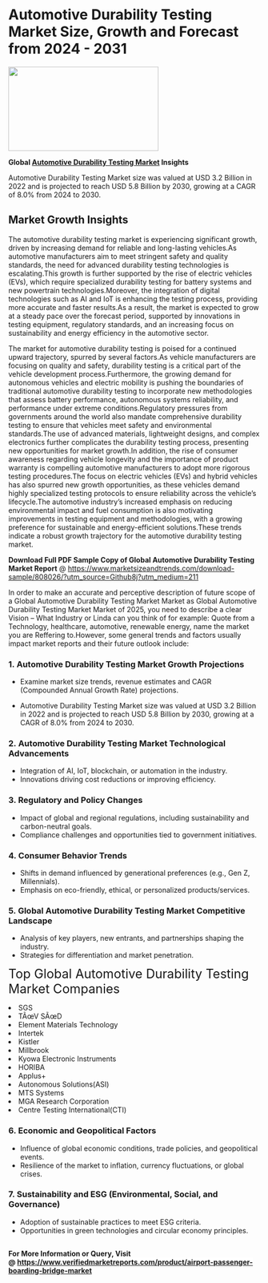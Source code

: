 <H1>Automotive Durability Testing Market Size, Growth and Forecast from 2024 - 2031</H1><img class="aligncenter size-medium wp-image-584254" src="https://thirdeyenews.in/wp-content/uploads/2024/09/Global-Market-Research-300x168.jpeg" alt="" width="300" height="168" /><p><strong>Global&nbsp;<a href="https://www.marketsizeandtrends.com/download-sample/808026/?utm_source=Github8j?utm_medium=211">Automotive Durability Testing Market</a> Insights</strong></p><p>Automotive Durability Testing Market size was valued at USD 3.2 Billion in 2022 and is projected to reach USD 5.8 Billion by 2030, growing at a CAGR of 8.0% from 2024 to 2030.</p><p><h2>Market Growth Insights</h2> <p>The automotive durability testing market is experiencing significant growth, driven by increasing demand for reliable and long-lasting vehicles.As automotive manufacturers aim to meet stringent safety and quality standards, the need for advanced durability testing technologies is escalating.This growth is further supported by the rise of electric vehicles (EVs), which require specialized durability testing for battery systems and new powertrain technologies.Moreover, the integration of digital technologies such as AI and IoT is enhancing the testing process, providing more accurate and faster results.As a result, the market is expected to grow at a steady pace over the forecast period, supported by innovations in testing equipment, regulatory standards, and an increasing focus on sustainability and energy efficiency in the automotive sector.</p> <p>The market for automotive durability testing is poised for a continued upward trajectory, spurred by several factors.As vehicle manufacturers are focusing on quality and safety, durability testing is a critical part of the vehicle development process.Furthermore, the growing demand for autonomous vehicles and electric mobility is pushing the boundaries of traditional automotive durability testing to incorporate new methodologies that assess battery performance, autonomous systems reliability, and performance under extreme conditions.Regulatory pressures from governments around the world also mandate comprehensive durability testing to ensure that vehicles meet safety and environmental standards.The use of advanced materials, lightweight designs, and complex electronics further complicates the durability testing process, presenting new opportunities for market growth.In addition, the rise of consumer awareness regarding vehicle longevity and the importance of product warranty is compelling automotive manufacturers to adopt more rigorous testing procedures.The focus on electric vehicles (EVs) and hybrid vehicles has also spurred new growth opportunities, as these vehicles demand highly specialized testing protocols to ensure reliability across the vehicle’s lifecycle.The automotive industry’s increased emphasis on reducing environmental impact and fuel consumption is also motivating improvements in testing equipment and methodologies, with a growing preference for sustainable and energy-efficient solutions.These trends indicate a robust growth trajectory for the automotive durability testing market.</p> <p><span class=""><strong>Download Full PDF Sample Copy of Global Automotive Durability Testing Market Report</strong> @ <a href="https://www.marketsizeandtrends.com/download-sample/808026/?utm_source=Github8j?utm_medium=211" target="_blank">https://www.marketsizeandtrends.com/download-sample/808026/?utm_source=Github8j?utm_medium=211</a></span></p><p>In order to make an accurate and perceptive description of future scope of a Global&nbsp;Automotive Durability Testing Market Market as Global&nbsp;Automotive Durability Testing Market Market of 2025, you need to describe a clear Vision &ndash; What Industry or Linda can you think of for example: Quote from a Technology, healthcare, automotive, renewable energy, name the market you are Reffering to.However, some general trends and factors usually impact market reports and their future outlook include:</p><h3>1.&nbsp;<strong>Automotive Durability Testing Market Growth Projections</strong></h3><ul><li>Examine market size trends, revenue estimates and CAGR (Compounded Annual Growth Rate) projections.</li><li><p>Automotive Durability Testing Market size was valued at USD 3.2 Billion in 2022 and is projected to reach USD 5.8 Billion by 2030, growing at a CAGR of 8.0% from 2024 to 2030.</p></li></ul><h3>2.&nbsp;<strong>Automotive Durability Testing Market Technological Advancements</strong></h3><ul><li>Integration of AI, IoT, blockchain, or automation in the industry.</li><li>Innovations driving cost reductions or improving efficiency.</li></ul><h3>3.&nbsp;<strong>Regulatory and Policy Changes</strong></h3><ul><li>Impact of global and regional regulations, including sustainability and carbon-neutral goals.</li><li>Compliance challenges and opportunities tied to government initiatives.</li></ul><h3>4.&nbsp;<strong>Consumer Behavior Trends</strong></h3><ul><li>Shifts in demand influenced by generational preferences (e.g., Gen Z, Millennials).</li><li>Emphasis on eco-friendly, ethical, or personalized products/services.</li></ul><h3>5.&nbsp;<strong>Global Automotive Durability Testing Market Competitive Landscape</strong></h3><ul><li>Analysis of key players, new entrants, and partnerships shaping the industry.</li><li>Strategies for differentiation and market penetration.</li></ul><p data-pm-slice="1 1 []"><span style="color: inherit; font-family: inherit; font-size: 25px;">Top Global Automotive Durability Testing Market Companies</span></p><div class="" data-test-id=""><p><li>SGS</li><li> TÃœV SÃœD</li><li> Element Materials Technology</li><li> Intertek</li><li> Kistler</li><li> Millbrook</li><li> Kyowa Electronic Instruments</li><li> HORIBA</li><li> Applus+</li><li> Autonomous Solutions(ASI)</li><li> MTS Systems</li><li> MGA Research Corporation</li><li> Centre Testing International(CTI)</li></p></div><h3>6.&nbsp;<strong>Economic and Geopolitical Factors</strong></h3><ul><li>Influence of global economic conditions, trade policies, and geopolitical events.</li><li>Resilience of the market to inflation, currency fluctuations, or global crises.</li></ul><h3>7.&nbsp;<strong>Sustainability and ESG (Environmental, Social, and Governance)</strong></h3><ul><li>Adoption of sustainable practices to meet ESG criteria.</li><li>Opportunities in green technologies and circular economy principles.</li></ul><h2><strong style="font-size: 14px;">For More Information or Query, Visit @&nbsp;</strong><a style="background-color: #ffffff; font-size: 14px;" href="https://www.marketsizeandtrends.com/report/automotive-durability-testing-market/" target="_blank">https://www.verifiedmarketreports.com/product/airport-passenger-boarding-bridge-market</a></h2>